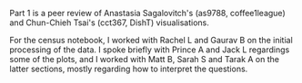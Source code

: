 Part 1 is a peer review of Anastasia Sagalovitch's (as9788, coffee1league) and Chun-Chieh Tsai's (cct367, DishT) visualisations. 

For the census notebook, I worked with Rachel L and Gaurav B on the initial processing of the data. I spoke briefly with Prince A and Jack L regardings some of the plots, and I worked with Matt B, Sarah S and Tarak A on the latter sections, mostly regarding how to interpret the questions.
